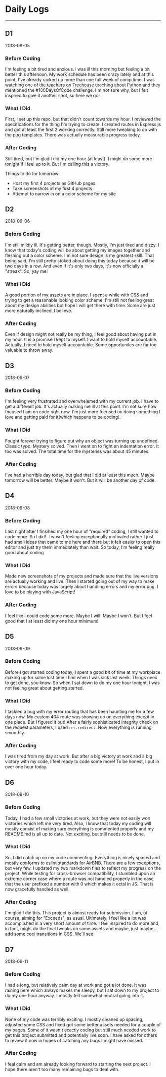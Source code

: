 # Daily Logs

---

## D1

2018-09-05

### Before Coding

I'm feeling a bit tired and anxious. I was ill this morning but feeling a bit
better this afternoon. My work schedule has been crazy lately and at this point,
I've already racked up more than one full week of comp time. I was watching one
of the teachers on [Treehouse](https://www.teamtreehouse.com) teaching about Python
and they mentioned the #100DaysOfCode challenge. I'm not sure why, but I felt
inspired to give it another shot, so here we go!

### What I Did

First, I set up this repo, but that didn't count towards my hour. I reviewed the
specifications for the thing I'm trying to create. I created routes in Express.js and got
at least the first 2 working correctly. Still more tweaking to do with the pug templates.
There was actually measurable progress today.

### After Coding

Still tired, but I'm glad I did my one hour (at least). I might do some more tonight
if I feel up to it. But I'm calling this a victory.

Things to do for tomorrow:

- Host my first 4 projects as GitHub pages
- Take screenshots of my first 4 projects
- Attempt to narrow in on a color scheme for my site

## D2

2018-09-06

### Before Coding

I'm still mildly ill. It's getting better, though. Mostly, I'm just tired and
dizzy. I know that today's coding will be about getting my images together and
fleshing out a color scheme. I'm not sure design is my greatest skill. That being
said, I'm still pretty stoked about doing this today because it will be two days
in a row. And even if it's only two days, it's now officially a "streak". So, yay
me!

### What I Did

A good portion of my assets are in place. I spent a while with CSS and trying to get
a reasonable looking color scheme. I'm still not feeling great about my design abilities
but hope I will get there with time. Some are just more naturally inclined, I believe.

### After Coding

Even if design might not really be my thing, I feel good about having put in my hour.
It is a promise I kept to myself. I want to hold myself accountable. Actually, I
need to hold myself accountable. Some opportunites are far too valuable to throw away.

## D3

2018-09-07

### Before Coding

I'm feeling very frustrated and overwhelemed with my current job. I have to get
a different job. It's actually making me ill at this point. I'm not sure how focused
I am on code right now. I'm just more focused on doing something I love and getting
paid for it(which happens to be coding).

### What I Did

Fought forever trying to figure out why an object was turning up undefined. Classic
typo. Mystery solved. Then I went on to fight an indentation error. It too was solved.
The total time for the mysteries was about 45 minutes.

### After Coding

I've had a horrible day today, but glad that I did at least this much. Maybe tomorrow
will be better. Maybe it won't. But it will be another day of code.

## D4

2018-09-08

### Before Coding

Last night after I finsihed my one hour of "required" coding, I still wanted to code more.
So I did!. I wasn't feeling exceptionally motivated rather I just had small ideas that
came to me here and there but it felt easier to open this editor and just try them
immediately than wait. So today, I'm feeling really good about coding

### What I Did

Made new screenshots of my projects and made sure that the live versions are actually
working and live. Then I started going out of my way to make errors because today was
largely about handling errors and my error.pug. I love to be playing with JavaScript!

### After Coding

I feel like I could code some more. Maybe I will. Maybe I won't. But I feel good that
I at least did my one hour minimum!

## D5

2018-09-09

### Before Coding

Before I got started coding today, I spent a good bit of time at my workplace making up for some lost time I had when I was sick last week. Things need to get done, you know. So when I sat down to do my one hour tonight, I was not feeling great about getting started.

### What I Did

I tackled a bug with my error routing that has been haunting me for a few days now. My custom 404 route was showing up on everything except in one place. But I figured it out! After a fairly sophisticated integrity check on the request parameters, I used `res.redirect`. Now everything is running smoothly.

### After Coding

I was tired from my day at work. But after a big victory at work and a big victory with my code, I feel ready to code some more! To be honest, I put in over one hour today.

## D6

2018-09-10

### Before Coding

Today, I had a few small victories at work, but they were not easily won victories which left me very tired. Also, I know that today my coding will mostly consist of making sure everything is commented properly and my README.md is all up to date. Not exciting, but still needs to be done.

### What I Did

So, I did catch up on my code commenting. Everything is nicely spaced and mostly conforms to eslint standards for AirBNB. There are a few exceptions, but very few. I updated my two markdown files to reflect my progress on the project. While testing for cross-browser compatibility, I stumbled upon an extreme corner case where a route was not handled properly in the case that the user prefixed a number with 0 which makes it octal in JS. That is now gracefully handled as well.

### After Coding

I'm glad I did this. This project is almost ready for submission. I am, of course, aiming for "Exceeds", as usual. Ultimately, I feel like a lot was accomplished in a very short amount of time. I feel inspired to do more and, in fact, might do the final tweaks on some assets and maybe, just maybe... add some cool transitions in CSS. We'll see

## D7

2018-09-11

### Before Coding

I had a long, but relatively calm day at work and got a lot done. It was raining here which always makes me sleepy, but I sat down to my project to do my one hour anyway. I mostly felt somewhat neutral going into it.

### What I Did

None of my code was terribly exciting. I mostly cleaned up spacing, adjusted some CSS and fixed got some better assets needed for a couple of my pages. Some of it wasn't exactly coding
but still much needed work to get this project submitted and potentially live soon. I have asked for others to review it now in hopes of catching any bugs I might have missed.

### After Coding

I feel calm and am already looking forward to starting the next project. I hope there aren't too many remaining bugs to deal with.

